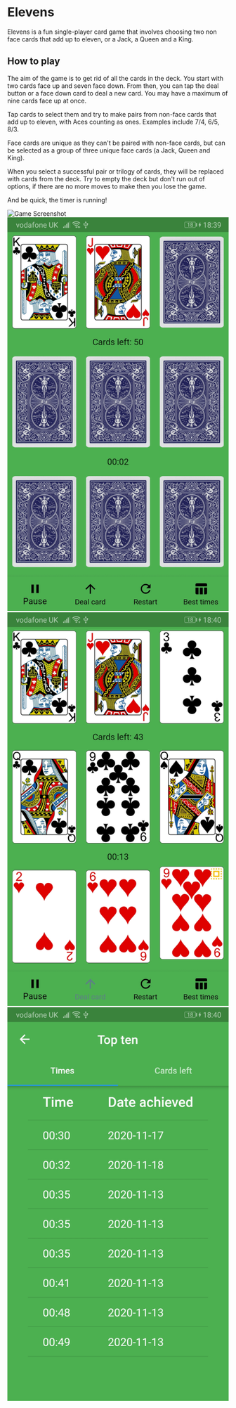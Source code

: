 # Elevens

Elevens is a fun single-player card game that involves choosing two non face cards that add up to eleven, or a Jack, a Queen and a King.

## How to play

The aim of the game is to get rid of all the cards in the deck. You start with two cards face up and seven face down. From then, you can tap the deal button or a face down card to deal a new card. You may have a maximum of nine cards face up at once.

Tap cards to select them and try to make pairs from non-face cards that add up to eleven, with Aces counting as ones. Examples include 7/4, 6/5, 8/3.

Face cards are unique as they can't be paired with non-face cards, but can be selected as a group of three unique face cards (a Jack, Queen and King).

When you select a successful pair or trilogy of cards, they will be replaced with cards from the deck. Try to empty the deck but don't run out of options, if there are no more moves to make then you lose the game.

And be quick, the timer is running!

![Game Screenshot](https://github.com/FunkyPenguin24/elevensapp/blob/main/screenshots/screen1.jpg&s=200)
![Game Screenshot](https://github.com/FunkyPenguin24/elevensapp/blob/main/screenshots/screen2.jpg)
![Game Screenshot](https://github.com/FunkyPenguin24/elevensapp/blob/main/screenshots/screen3.jpg)
![Game Screenshot](https://github.com/FunkyPenguin24/elevensapp/blob/main/screenshots/screen5.jpg)
